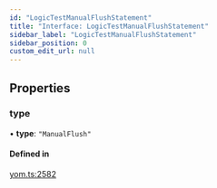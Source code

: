 ```yaml
---
id: "LogicTestManualFlushStatement"
title: "Interface: LogicTestManualFlushStatement"
sidebar_label: "LogicTestManualFlushStatement"
sidebar_position: 0
custom_edit_url: null
---
```


## Properties

### type

• **type**: ``"ManualFlush"``

#### Defined in

[yom.ts:2582](https://github.com/yolmio/boost/blob/964b449/src/yom.ts#L2582)
